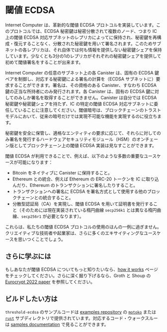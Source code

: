 # 閾値 ECDSA

Internet Computer は、革新的な閾値 ECDSA プロトコルを実装しています。このプロトコルでは、ECDSA 秘密鍵は秘密分散されて複数のノード、つまり IC 上の閾値 ECDSA 対応サブネットのレプリカによってに保持され、秘密鍵を再構成・復元することなく、分散された秘密鍵を用いて署名されます。このためサブネットの各レプリカは、それ自体では何も情報を提供しない秘密鍵シェアを保持しています。少なくとも3分の1のレプリカがそれぞれの秘密鍵シェアを提供して初めて閾値署名をすることが出来ます。

Internet Computer の任意のサブネット上の各 Canister は、固有の ECDSA 鍵ペアを制御し、対応する秘密鍵による署名の計算を（ECDSA サブネットに）要求することができます。署名は、その資格のある Canister、すなわち ECDSA 鍵の正当な所持者にのみ発行されます。各 Canister は、固有の ECDSA 鍵に対してのみしか署名を取得することができません。Canister は自分では ECDSA 秘密鍵や秘密鍵シェアを持たず、IC の特定の閾値 ECDSA 対応サブネットに委任していることに注意してください。閾値暗号は、ブロックチェーンのトラストモデルにおいて、従来の暗号だけでは実現不可能な機能を実現するのに役立ちます。

秘密鍵を安全に保管し、適格なエンティティの要求に応じて、それらに対してのみ署名を発行するハードウェアセキュリティモジュール（HSM）のオンチェーン版としてブロックチェーン上の閾値 ECDSA 実装は見なすことができます。

閾値 ECDSA が利用できることで、例えば、以下のような多数の重要なユースケースが可能になります：
-   Bitcoin をネイティブに Canister に保持すること。
-   Ethereum との統合、例えば Ethereum の ERC-20 トークンを IC に取り込んだり、Ethereum のトランザクションに署名したりすること。
-   トランザクションへの署名に  ECDSA を署名方式として使用する他のブロックチェーンとの統合すること。
-   分散型認証局（CA）を実現し、閾値 ECDSA を用いて証明書を発行すること（そのためには現在実装されている楕円曲線 `secp256k1` とは異なる楕円曲線、`secp256r1` が必要となります）。

これらは、私たちの閾値 ECDSA プロトコルの使用のほんの一例に過ぎません。クリエイティブな技術者や起業家は、さらに多くのエキサイティングなユースケースを思いつくことでしょう。

## さらに学ぶには
もしあなたが閾値 ECDSA についてもっと知りたいなら、[how it works](./t-ecdsa-how-it-works.md) ページをチェックしてください。さらに深く掘り下げるなら、Groth と Shoup の [Eurocrypt 2022 paper](https://eprint.iacr.org/2021/1330) を参照してください。

## ビルドしたい方は
`threshold-ecdsa` のサンプルコードは [examples repository](https://github.com/dfinity/examples) の [`motoko`](https://github.com/dfinity/examples/tree/master/motoko/threshold-ecdsa) または [`rust`](https://github.com/dfinity/examples/tree/master/rust/threshold-ecdsa) サブディレクトリで提供されています。対応するコード・ウォークスルーは [samples documentation](../../../samples/t-ecdsa-sample.md) で見ることができます。

<!--
# Threshold ECDSA

The Internet Computer implements a novel threshold ECDSA protocol. In this protocol, the private ECDSA key is held in a secret-shared manner by multiple parties, namely the replicas of a threshold-ECDSA-enabled subnet on the IC, and signatures are computed using those secret shares without the private key ever being reconstructed. Each replica of such subnet holds a key share that provides no information about the key on its own. At least one third of the replicas are required to generate a threshold signature using their respective key shares.

Each canister on any subnet of the Internet Computer has control over a unique ECDSA key pair and can request signatures with the corresponding private key to be computed. A signature is only issued to the eligible canister, i.e., the legitimate holder of the ECDSA key. Each canister can obtain signatures only for its ECDSA keys. Note that canisters do not hold any private ECDSA keys or key shares themselves, but delegate this to specific threshold-ECDSA-enabled subnets of the IC. Threshold cryptography can help enable functionality in the trust model of a blockchain that would be impossible to achieve with conventional cryptography alone.

A threshold ECDSA implementation on a blockchain can be viewed as the on-chain pendant to a hardware security module (HSM) that stores private keys securely and issues signatures on request of the eligible entities, and only to those.

The availability of threshold ECDSA allows for a multitude of important use cases, as for example:
-   Canisters natively holding Bitcoin;
-   Integration with Ethereum, e.g., getting the ERC-20 tokens of Ethereum into the IC or signing Ethereum transactions;
-   Integrations with other blockchains that use ECDSA as signature scheme for signing transactions.
-   Realizing a decentralized certification authority (CA), where certificates are issued using threshold ECDSA (this requires a different elliptic curve to the currently implemented curve `secp256k1`, namely `secp256r1`).

Those are only a few examples for use cases of our threshold ECDSA protocol. Creative engineers and entrepreneurs will likely come up with a large number of further exciting use cases.

## Learn More
If you want to learn more about threshold ECDSA, check the [how it works](./t-ecdsa-how-it-works.md) page to see more. If you want to take an even deeper dive see Groth and Shoup's [Eurocrypt 2022 paper](https://eprint.iacr.org/2021/1330).

## Build More
Sample code for `threshold-ecdsa` is provided in the [examples repository](https://github.com/dfinity/examples), under either [`motoko`](https://github.com/dfinity/examples/tree/master/motoko/threshold-ecdsa) or [`rust`](https://github.com/dfinity/examples/tree/master/rust/threshold-ecdsa) sub-directories. You can find the corresponding code-walkthrough in the [samples documentation](../../../samples/t-ecdsa-sample.md)

-->